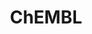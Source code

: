---
bigquery: https://console.cloud.google.com/bigquery?p=patents-public-data&d=ebi_chembl&page=dataset
citation: '"The ChEMBL database in 2017." Anna Gaulton, Anne Hersey, Michał Nowotka,
  A Patrícia Bento, Jon Chambers, David Mendez, Prudence Mutowo, Francis Atkinson,
  Louisa J Bellis, Elena Cibrián-Uhalte, Mark Davies, Nathan Dedman, Anneli Karlsson,
  María Paula Magariños, John P Overington, George Papadatos, Ines Smit, Andrew R
  Leach Nucleic acids Research (2017) 45 (Database Issue), D945-D954'
contributors: European Bioinformatics Institute
cost: None
description: ChEMBL Data is a manually curated database of small molecules used in
  drug discovery, including information about existing patented drugs.
documentation: 'schema: https://www.ebi.ac.uk/chembl/db_schema


  '
last_edit: 04/11/2022, 09:59:39
location: https://console.cloud.google.com/marketplace/product/google_patents_public_datasets/chembl
maintained_by: EMBL-EBI, an outstation of European Molecular Biology Laboratory
related_publications: '

  ChEMBL: towards direct deposition of bioassay data.


  Mendez D, Gaulton A, Bento AP, Chambers J, De Veij M, Félix E, Magariños MP, Mosquera
  JF, Mutowo P, Nowotka M, Gordillo-Marañón M, Hunter F, Junco L, Mugumbate G, Rodriguez-Lopez
  M, Atkinson F, Bosc N, Radoux CJ, Segura-Cabrera A, Hersey A, Leach AR.


  — Nucleic Acids Res. 2019; 47(D1):D930-D940. doi: 10.1093/nar/gky1075

  '
schema_fields:
- parent_go_id
- standard_inchi
- l6
- frac_class_id
- uo_units
- cx_most_apka
- compd_id
- metabolite_record_id
- level4_description
- uberon_id
- activity_id
- published_value
- assay_id
- max_phase
- short_name
- domain_type
- first_in_class
- mesh_heading
- standard_flag
- variant_id
- l7
- abstract
- pubmed_id
- description
- cx_logp
- prodrug
- active_molregno
- alert_id
- upper_value
- organism
- indication_class
- related_tid
- applicant_full_name
- volume
- comp_class_id
- stat
- sei
- molsyn_id
- relation
- pathway_id
- db_version
- cell_source_tax_id
- domain_description
- formulation_id
- parameter_value
- tbl
- protclasssyn_id
- withdrawn_year
- assay_tax_id
- major_class
- molecular_mechanism
- standard_text_value
- prod_pat_id
- last_page
- caloha_id
- std_act_id
- warning_country
- updated_on
- active_ingredient
- drug_record_id
- aromatic_rings
- entity_id
- natural_product
- hrac_class_id
- annotation
- assay_type
- acd_logp
- mechanism_of_action
- withdrawn_class
- parent_molregno
- confidence
- chembl_id
- protein_class_id
- assay_class_id
- mechanism_comment
- ridx
- level2
- patent_expire_date
- tissue_id
- alert_name
- assay_subcellular_fraction
- molecular_species
- le
- tax_id
- cellosaurus_id
- inorganic_flag
- stem
- alert_set_id
- mw_monoisotopic
- label
- selectivity_comment
- activity_count
- comp_go_id
- tid
- assay_category
- patent_id
- heavy_atoms
- ddd_value
- site_id
- lle
- molfile
- standard_units
- assay_organism
- src_id
- binding_site_comment
- bei
- assay_test_type
- enzyme_name
- component_id
- publication_number
- ass_cls_map_id
- rgid
- innovator_company
- mol_irac_id
- hba_lipinski
- bao_id
- num_ro5_violations
- units
- title
- topical
- num_alerts
- previous_company
- hrac_code
- parenteral
- cell_id
- warning_id
- cpd_str_alert_id
- warning_description
- assay_desc
- orig_description
- published_units
- src_description
- rtb
- parent_id
- full_mwt
- first_approval
- src_assay_id
- target_mapping
- aspect
- availability_type
- irac_code
- l4
- parameter_type
- sequence
- syn_type
- met_id
- mc_organism
- parent_type
- confidence_score
- ddd_units
- protein_class_desc
- product_id
- who_extra
- mc_target_accession
- definition
- mc_tax_id
- published_type
- name
- oral
- irac_class_id
- ddd_admr
- patent_use_code
- withdrawn_country
- qudt_units
- last_active
- prediction_method
- hbd
- normal_range_max
- toid
- mesh_id
- usan_year
- mc_target_type
- data_validity_comment
- acd_most_apka
- start_position
- domain_name
- year
- mw_freebase
- cidx
- therapeutic_flag
- mecref_id
- relationship_type
- level1
- ingredient
- tid_fixed
- usan_stem_definition
- route
- ref_url
- go_id
- standard_relation
- level3_description
- alogp
- l1
- doi
- smid
- text_value
- usan_stem
- targrel_id
- level5
- bao_endpoint
- nda_type
- creation_date
- level1_description
- action_type
- dosage_form
- entity_type
- end_position
- assay_strain
- updated_by
- predbind_id
- country
- biocomp_id
- relationship
- target_type
- drugind_id
- ro3_pass
- warning_class
- cell_source_organism
- standard_type
- published_relation
- log_id
- full_molformula
- homologue
- mol_atc_id
- enzyme_tid
- path
- efo_term
- set_name
- journal
- chirality
- class_level
- cell_ontology_id
- atc_code
- component_synonym
- record_id
- synonyms
- source_domain_id
- cx_most_bpka
- met_conversion
- relationship_desc
- psa
- assay_source
- res_stem_id
- issue
- comments
- compound_key
- num_lipinski_ro5_violations
- drug_product_flag
- downgraded
- withdrawn_reason
- submission_date
- result_flag
- research_stem
- assay_tissue
- actsm_id
- assay_param_id
- bto_id
- priority
- mol_hrac_id
- authors
- activity_comment
- level3
- site_name
- cell_source_tissue
- hbd_lipinski
- direct_interaction
- src_short_name
- component_type
- as_id
- db_source
- aidx
- oc_id
- ad_type
- stem_class
- level2_description
- mec_id
- chebi_par_id
- first_page
- acd_logd
- canonical_smiles
- curation_comment
- cell_name
- protein_class_synonym
- job_id
- mc_target_name
- smarts
- targcomp_id
- accession
- company
- ref_type
- acd_most_bpka
- normal_range_min
- max_phase_for_ind
- met_comment
- approval_date
- type
- indref_id
- ddd_id
- hba
- potential_duplicate
- helm_notation
- standard_value
- dosed_ingredient
- version
- usan_stem_id
- bao_format
- mutation
- clo_id
- subgroup
- src_compound_id
- l2
- doc_id
- compsyn_id
- species_group_flag
- ddd_comment
- pathway_key
- ap_id
- level4
- cx_logd
- efo_id
- warning_year
- trade_name
- pref_name
- frac_code
- site_residues
- co_stem_id
- sequence_md5sum
- standard_upper_value
- status
- l3
- curated_by
- l5
- patent_no
- warnref_id
- substrate_record_id
- structure_type
- polymer_flag
- idx
- qed_weighted
- value
- strength
- drug_substance_flag
- sitecomp_id
- cell_description
- disease_efficacy
- metref_id
- target_desc
- mol_frac_id
- standard_inchi_key
- withdrawn_flag
- doc_type
- source
- warning_type
- assay_cell_type
- ref_id
- domain_id
- isoform
- class_type
- pchembl_value
- l8
- molecule_type
- black_box_warning
- compound_name
- usan_substem
- delist_flag
- cl_lincs_id
- who_name
- molregno
shortname: chembl
tags:
- biotechnology
- health
- chemical
- bioinformatics
- medical
terms_of_use: CC BY-SA 3.0
title: ChEMBL
uuid: e232a192-965c-4ec9-904c-155b6dfe56c5
---